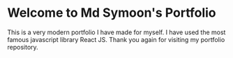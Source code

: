 # Welcome to Md Symoon's Portfolio
This is a very modern portfolio I have made for myself. I have used the most famous javascript library React JS. Thank you again for visiting my portfolio repository.